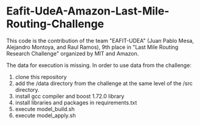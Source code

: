 # Eafit-UdeA-Amazon-Last-Mile-Routing-Challenge
 This code is the contribution of the team "EAFIT-UDEA" (Juan Pablo Mesa, Alejandro Montoya, and Raul Ramos), 9th place in "Last Mile Routing Research Challenge" organized by MIT and Amazon.
 
The data for execution is missing. In order to use data from the challenge:
1) clone this repository
2) add the /data directory from the challenge at the same level of the /src directory.
4) install gcc compiler and boost 1.72.0 library
5) install libraries and packages in requirements.txt 
6) execute model_build.sh
7) execute model_apply.sh
